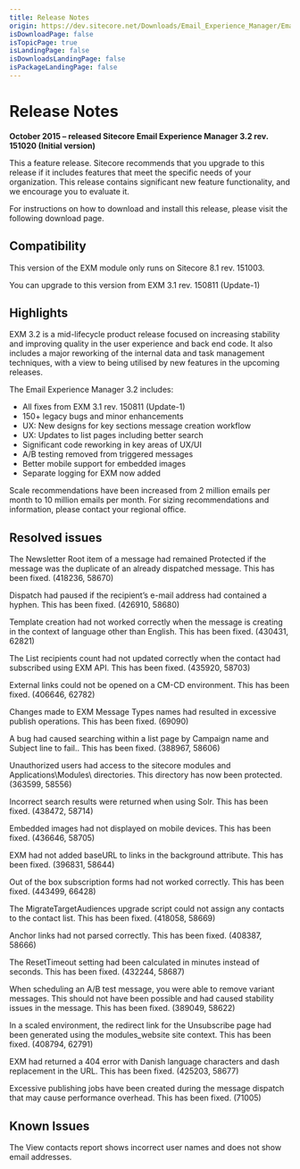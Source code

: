 ```yaml
---
title: Release Notes
origin: https://dev.sitecore.net/Downloads/Email_Experience_Manager/Email_Experience_Manager_32/Email_Experience_Manager_32_Initial_Release/Release_Notes
isDownloadPage: false
isTopicPage: true
isLandingPage: false
isDownloadsLandingPage: false
isPackageLandingPage: false
---
```


# Release Notes

**October 2015 – released Sitecore Email Experience Manager 3.2 rev. 151020 (Initial version)**

This a feature release. Sitecore recommends that you upgrade to this release if it includes features that meet the specific needs of your organization. This release contains significant new feature functionality, and we encourage you to evaluate it.

For instructions on how to download and install this release, please visit the following download page.

## Compatibility

This version of the EXM module only runs on Sitecore 8.1 rev. 151003.

You can upgrade to this version from EXM 3.1 rev. 150811 (Update-1)

## Highlights

EXM 3.2 is a mid-lifecycle product release focused on increasing stability and improving quality in the user experience and back end code. It also includes a major reworking of the internal data and task management techniques, with a view to being utilised by new features in the upcoming releases.

The Email Experience Manager 3.2 includes:

-   All fixes from EXM 3.1 rev. 150811 (Update-1)
-   150+ legacy bugs and minor enhancements
-   UX: New designs for key sections message creation workflow
-   UX: Updates to list pages including better search
-   Significant code reworking in key areas of UX/UI
-   A/B testing removed from triggered messages
-   Better mobile support for embedded images
-   Separate logging for EXM now added

Scale recommendations have been increased from 2 million emails per month to 10 million emails per month. For sizing recommendations and information, please contact your regional office.

## Resolved issues

The Newsletter Root item of a message had remained Protected if the message was the duplicate of an already dispatched message. This has been fixed. (418236, 58670)

Dispatch had paused if the recipient’s e-mail address had contained a hyphen. This has been fixed. (426910, 58680)

Template creation had not worked correctly when the message is creating in the context of language other than English. This has been fixed. (430431, 62821)

The List recipients count had not updated correctly when the contact had subscribed using EXM API. This has been fixed. (435920, 58703)

External links could not be opened on a CM-CD environment. This has been fixed. (406646, 62782)

Changes made to EXM Message Types names had resulted in excessive publish operations. This has been fixed. (69090)

A bug had caused searching within a list page by Campaign name and Subject line to fail.. This has been fixed. (388967, 58606)

Unauthorized users had access to the sitecore modules and Applications\Modules\ directories. This directory has now been protected. (363599, 58556)

Incorrect search results were returned when using Solr. This has been fixed. (438472, 58714)

Embedded images had not displayed on mobile devices. This has been fixed. (436646, 58705)

EXM had not added baseURL to links in the background attribute. This has been fixed. (396831, 58644)

Out of the box subscription forms had not worked correctly. This has been fixed. (443499, 66428)

The MigrateTargetAudiences upgrade script could not assign any contacts to the contact list. This has been fixed. (418058, 58669)

Anchor links had not parsed correctly. This has been fixed. (408387, 58666)

The ResetTimeout setting had been calculated in minutes instead of seconds. This has been fixed. (432244, 58687)

When scheduling an A/B test message, you were able to remove variant messages. This should not have been possible and had caused stability issues in the message. This has been fixed. (389049, 58622)

In a scaled environment, the redirect link for the Unsubscribe page had been generated using the modules_website site context. This has been fixed. (408794, 62791)

EXM had returned a 404 error with Danish language characters and dash replacement in the URL. This has been fixed. (425203, 58677)

Excessive publishing jobs have been created during the message dispatch that may cause performance overhead. This has been fixed. (71005)

## Known Issues

The View contacts report shows incorrect user names and does not show email addresses.